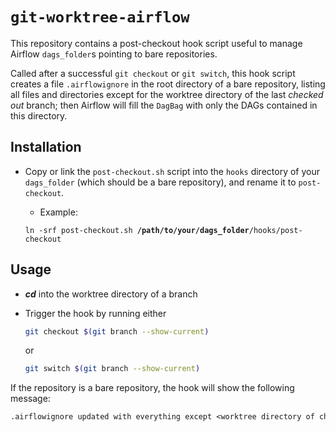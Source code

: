 # `git-worktree-airflow`

This repository contains a post-checkout hook script useful to manage Airflow
`dags_folder`s pointing to bare repositories.

Called after a successful `git checkout` or `git switch`, this hook script
creates a file `.airflowignore` in the root directory of a bare repository,
listing all files and directories except for the worktree directory of the last
*checked out* branch; then Airflow will fill the `DagBag` with only the DAGs
contained in this directory.

## Installation

- Copy or link the `post-checkout.sh` script into the `hooks` directory of your
`dags_folder` (which should be a bare repository), and rename it to
`post-checkout`.

    - Example:

    <pre><code>ln -srf post-checkout.sh <b>/path/to/your/dags_folder</b>/hooks/post-checkout</pre></code>

## Usage

- ***cd*** into the worktree directory of a branch
- Trigger the hook by running either

    ```sh
    git checkout $(git branch --show-current)
    ```
    or
    ```sh
    git switch $(git branch --show-current)
    ```

If the repository is a bare repository, the hook will show the following message:
```txt
.airflowignore updated with everything except <worktree directory of checked out branch>
```
